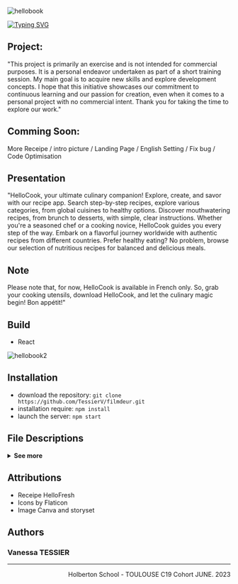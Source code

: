 ![hellobook](https://github.com/TessierV/HelloCook/assets/113889290/2d19fe3b-9b38-47a0-b4b7-c6fc9993de51)

<a href="https://filmdeur-landingpage.netlify.app/"><img src="https://readme-typing-svg.demolab.com?font=Fira+Code&weight=700&size=38&pause=1000&color=A8DC00&center=true&vCenter=true&width=1000&height=45&lines=HELLOBOOK+-+Your+cook+Application" alt="Typing SVG" /></a>

## Project: 
"This project is primarily an exercise and is not intended for commercial purposes. It is a personal endeavor undertaken as part of a short training session. My main goal is to acquire new skills and explore development concepts. I hope that this initiative showcases our commitment to continuous learning and our passion for creation, even when it comes to a personal project with no commercial intent. Thank you for taking the time to explore our work."

## Comming Soon: 
More Receipe / intro picture / Landing Page / English Setting / Fix bug / Code Optimisation

## Presentation
"HelloCook, your ultimate culinary companion! Explore, create, and savor with our recipe app. Search step-by-step recipes, explore various categories, from global cuisines to healthy options.
Discover mouthwatering recipes, from brunch to desserts, with simple, clear instructions. Whether you're a seasoned chef or a cooking novice, HelloCook guides you every step of the way.
Embark on a flavorful journey worldwide with authentic recipes from different countries. Prefer healthy eating? No problem, browse our selection of nutritious recipes for balanced and delicious meals.

## Note
Please note that, for now, HelloCook is available in French only. So, grab your cooking utensils, download HelloCook, and let the culinary magic begin! Bon appétit!"

## Build
* React

![hellobook2](https://github.com/TessierV/HelloCook/assets/113889290/123a61f8-8339-47e5-87cb-04c53b71ed8e)

## Installation
* download the repository: `git clone https://github.com/TessierV/filmdeur.git`  
* installation require: `npm install`  
* launch the server: `npm start`  

## File Descriptions

<details>
    <summary>
        <b>See more</b>
    </summary>
 ▪ file: inprogress
</details>

## Attributions
* Receipe HelloFresh
* Icons by Flaticon  
* Image Canva and storyset  

## Authors
<h3>Vanessa TESSIER</h3>
<hr>
<p align="right">Holberton School - TOULOUSE C19 Cohort JUNE. 2023
</p>



